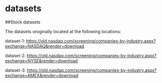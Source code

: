 # datasets

##Stock datasets

The datasets oroginally located at the following locations: 

dataset-1: https://old.nasdaq.com/screening/companies-by-industry.aspx?exchange=NASDAQ&render=download

dataset-2: https://old.nasdaq.com/screening/companies-by-industry.aspx?exchange=NYSE&render=download

dataset-3: https://old.nasdaq.com/screening/companies-by-industry.aspx?exchange=AMEX&render=download


